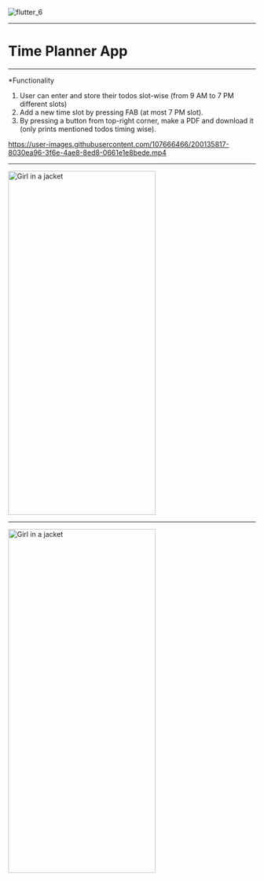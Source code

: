 ![flutter_6](https://user-images.githubusercontent.com/107666466/196156982-d724a0df-971c-4f0f-bf59-bc56fad02fe5.png)

---
# Time Planner App
---
*Functionality
1. User can enter and store their todos slot-wise (from 9 AM to 7 PM different slots) 
2. Add a new time slot by pressing FAB (at most 7 PM slot). 
3. By pressing a button from top-right corner, make a PDF and download it (only prints mentioned todos timing wise).


https://user-images.githubusercontent.com/107666466/200135817-8030ea96-3f6e-4ae8-8ed8-0661e1e8bede.mp4

---

<img src="https://user-images.githubusercontent.com/107666466/200134716-0f78e24b-7135-4112-9994-c96a9e1496b8.jpg" alt="Girl in a jacket" width="300" height="700">
  
---
  
<img src="https://user-images.githubusercontent.com/107666466/200134719-4316648a-7511-4d61-9195-4512f4991b25.jpg" alt="Girl in a jacket" width="300" height="700">




